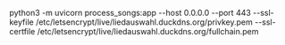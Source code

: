 python3 -m uvicorn process_songs:app --host 0.0.0.0 --port 443  --ssl-keyfile /etc/letsencrypt/live/liedauswahl.duckdns.org/privkey.pem --ssl-certfile  /etc/letsencrypt/live/liedauswahl.duckdns.org/fullchain.pem
